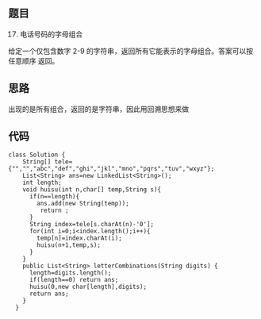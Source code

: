 ## 题目

17. 电话号码的字母组合

给定一个仅包含数字 2-9 的字符串，返回所有它能表示的字母组合。答案可以按 任意顺序 返回。

## 思路

出现的是所有组合，返回的是字符串，因此用回溯思想来做

## 代码


    class Solution {
        String[] tele={"","","abc","def","ghi","jkl","mno","pqrs","tuv","wxyz"};
        List<String> ans=new LinkedList<String>();
        int length;
        void huisu(int n,char[] temp,String s){
          if(n==length){
            ans.add(new String(temp));
             return ;
          }
          String index=tele[s.charAt(n)-'0'];
          for(int i=0;i<index.length();i++){
            temp[n]=index.charAt(i);
            huisu(n+1,temp,s);
          }
        }
        public List<String> letterCombinations(String digits) {
          length=digits.length();
          if(length==0) return ans;
          huisu(0,new char[length],digits);
          return ans;
        }
      }
